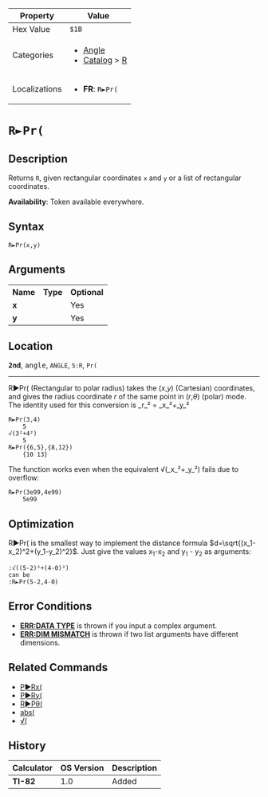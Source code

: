 | Property      | Value |
|---------------|-------|
| Hex Value     | `$1B`|
| Categories    | <ul><li>[Angle](<../categories/Angle.md>)</li><li>[Catalog](<../categories/Catalog.md>) > [R](<../categories/Catalog.md#R>)</li></ul> |
| Localizations | <ul><li><b>FR</b>: `R►Pr(`</li></ul> |

# `R►Pr(`

## Description
Returns `R`, given rectangular coordinates `x` and `y` or a list of rectangular coordinates.


<b>Availability</b>: Token available everywhere.

## Syntax
`R►Pr(x,y)`

## Arguments
<table>
<tr><th>Name</th><th>Type</th><th>Optional</th></tr>

<tr><td><b>x</b></td><td></td><td>Yes</td></tr>

<tr><td><b>y</b></td><td></td><td>Yes</td></tr>

</table>

## Location
<tt><kbd><b>2nd</b></kbd></tt>, <kbd>angle</kbd>, `ANGLE`, `5:R`, `Pr(`
<hr>

R►Pr( (Rectangular to polar radius) takes the (_x_,_y_) (Cartesian) coordinates, and gives the radius coordinate _r_ of the same point in (_r_,_θ_) (polar) mode. The identity used for this conversion is _r_² = _x_²+_y_²

```ti-basic
R►Pr(3,4)
    5
√(3²+4²)
    5
R►Pr({6,5},{8,12})
    {10 13}
```

The function works even when the equivalent √(_x_²+_y_²) fails due to overflow:

```ti-basic
R►Pr(3e99,4e99)
    5e99
```

## Optimization

R►Pr( is the smallest way to implement the distance formula $d=\sqrt{(x_1-x_2)^2+(y_1-y_2)^2}$. Just give the values x<sub>1</sub>-x<sub>2</sub> and y<sub>1</sub> - y<sub>2</sub> as arguments:

```ti-basic
:√((5-2)²+(4-0)²)
can be
:R►Pr(5-2,4-0)
```

## Error Conditions

*   **[ERR:DATA TYPE](/errors#datatype)** is thrown if you input a complex argument.
*   **[ERR:DIM MISMATCH](/errors#dimmismatch)** is thrown if two list arguments have different dimensions.

## Related Commands

*   [P►Rx(](/p-rx)
*   [P►Ry(](/p-ry)
*   [R►Pθ(](/r-ptheta)
*   [abs(](/abs)
*   [√(](/square-root)

## History
| Calculator | OS Version | Description |
|------------|------------|-------------|
| <b>TI-82</b> | 1.0 | Added |


